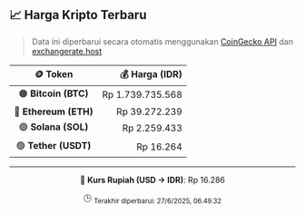 

<!-- HARGA_KRIPTO -->
## 📈 Harga Kripto Terbaru

> Data ini diperbarui secara otomatis menggunakan [CoinGecko API](https://www.coingecko.com/) dan [exchangerate.host](https://exchangerate.host/)

<div align="center">

| 🪙 Token | 💰 Harga (IDR) |
|:------:|---------------:|
| 🟠 **Bitcoin (BTC)**   | Rp 1.739.735.568 |
| 🔵 **Ethereum (ETH)**  | Rp 39.272.239 |
| 🟣 **Solana (SOL)**    | Rp 2.259.433 |
| 🟢 **Tether (USDT)**   | Rp 16.264 |

---

💱 **Kurs Rupiah (USD → IDR)**: Rp 16.286

🕒 <sub>Terakhir diperbarui: 27/6/2025, 06.49.32</sub>

</div>
<!-- /HARGA_KRIPTO -->